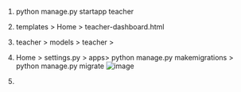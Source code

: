 1. python manage.py startapp teacher
2. templates > Home > teacher-dashboard.html
3. teacher > models > teacher > 
4. Home > settings.py > apps> python manage.py makemigrations > python manage.py migrate
![image](https://github.com/user-attachments/assets/02f4b981-d757-49e8-bb19-22709ff41cdb)

5. 

